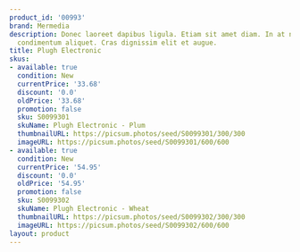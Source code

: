 ```yaml
---
product_id: '00993'
brand: Mermedia
description: Donec laoreet dapibus ligula. Etiam sit amet diam. In at nulla at nisl
  condimentum aliquet. Cras dignissim elit et augue.
title: Plugh Electronic
skus:
- available: true
  condition: New
  currentPrice: '33.68'
  discount: '0.0'
  oldPrice: '33.68'
  promotion: false
  sku: S0099301
  skuName: Plugh Electronic - Plum
  thumbnailURL: https://picsum.photos/seed/S0099301/300/300
  imageURL: https://picsum.photos/seed/S0099301/600/600
- available: true
  condition: New
  currentPrice: '54.95'
  discount: '0.0'
  oldPrice: '54.95'
  promotion: false
  sku: S0099302
  skuName: Plugh Electronic - Wheat
  thumbnailURL: https://picsum.photos/seed/S0099302/300/300
  imageURL: https://picsum.photos/seed/S0099302/600/600
layout: product
---
```

